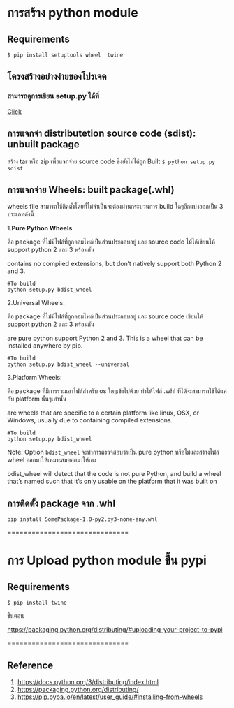 
# การสร้าง python module

## Requirements
`$ pip install setuptools wheel  twine`


## โครงสร้างอย่างง่ายของโปรเจค



### สามารถดูการเขียน setup.py ได้ที่ 
[Click](https://packaging.python.org/distributing/)


## การแจกจ่า distributetion source code (sdist): unbuilt package
สร้าง tar หรือ zip เพื่อแจกจ่าย source code ซึ่งยังไม่ได้ถูก Built
`$ python setup.py sdist`

## การแจกจ่าย Wheels: built package(.whl)
wheels file สามารถใช้ติดตั้งโดยที่ไม่จำเป็นจะต้องผ่านกระบวนการ build ใดๆอีกแบ่งออกเป็น 3 ประเภทดังนี้

1.**Pure Python Wheels**

คือ package ที่ไม่มีไฟล์ที่ถูกคอมไพล์เป็นส่วนประกอบอยู่ และ source code ไม้ได้เขียนให้ support python 2 และ 3 พร้อมกัน

contains no compiled extensions, but don’t natively support both Python 2 and 3.

```
#To build 
python setup.py bdist_wheel
```
 
2.Universal Wheels: 

คือ package ที่ไม่มีไฟล์ที่ถูกคอมไพล์เป็นส่วนประกอบอยู่ และ source code เขียนให้ support python 2 และ 3 พร้อมกัน

are pure python support Python 2 and 3. This is a wheel that can be installed anywhere by pip.

```
#To build 
python setup.py bdist_wheel --universal
```

3.Platform Wheels:  

คือ package ที่มีการรวมเอาไฟล์สำหรับ os ใดๆเข้าไปด้วย ทำให้ไฟล์ .whl ที่ได้จะสามารถใช้ได้แค่กับ platform นั้นๆเท่านั้น

are wheels that are specific to a certain platform like linux, OSX, or Windows, usually due to containing compiled extensions.

```
#To build 
python setup.py bdist_wheel
```

Note:
Option `bdist_wheel` จะทำการตรวจสอบว่าเป็น pure python หรือไม่และสร้างไฟล์ wheel ออกมาให้เหมาะสมออกมาให้เอง

bdist_wheel will detect that the code is not pure Python, and build a wheel that’s named such that it’s only usable on the platform that it was built on


## การติดตั้ง package จาก .whl

```
pip install SomePackage-1.0-py2.py3-none-any.whl
```


==============================

# การ Upload python module ขึ้น pypi

## Requirements
`$ pip install twine`

ขึ้นตอน

https://packaging.python.org/distributing/#uploading-your-project-to-pypi

==============================

## Reference
1. https://docs.python.org/3/distributing/index.html
1. https://packaging.python.org/distributing/
1. https://pip.pypa.io/en/latest/user_guide/#installing-from-wheels

